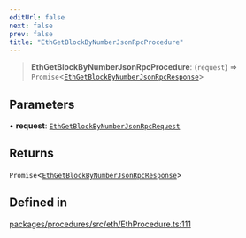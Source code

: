 ```yaml
---
editUrl: false
next: false
prev: false
title: "EthGetBlockByNumberJsonRpcProcedure"
---
```


> **EthGetBlockByNumberJsonRpcProcedure**: (`request`) => `Promise`\<[`EthGetBlockByNumberJsonRpcResponse`](/reference/tevm/procedures/type-aliases/ethgetblockbynumberjsonrpcresponse/)\>

## Parameters

• **request**: [`EthGetBlockByNumberJsonRpcRequest`](/reference/tevm/procedures/type-aliases/ethgetblockbynumberjsonrpcrequest/)

## Returns

`Promise`\<[`EthGetBlockByNumberJsonRpcResponse`](/reference/tevm/procedures/type-aliases/ethgetblockbynumberjsonrpcresponse/)\>

## Defined in

[packages/procedures/src/eth/EthProcedure.ts:111](https://github.com/qbzzt/tevm-monorepo/blob/main/packages/procedures/src/eth/EthProcedure.ts#L111)
